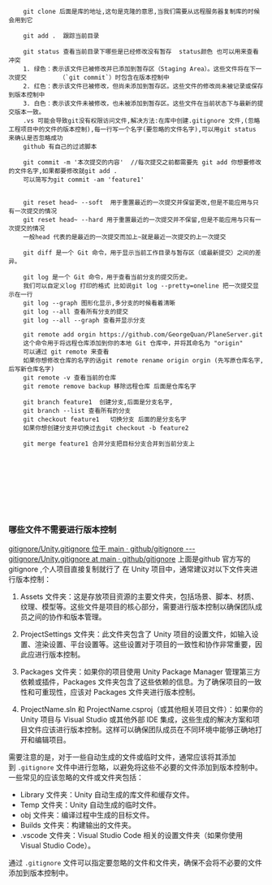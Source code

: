 ```
	git clone 后面是库的地址,这句是克隆的意思,当我们需要从远程服务器复制库的时候会用到它
	
	git add .  跟踪当前目录
	
	git status 查看当前目录下哪些是已经修改没有暂存  status颜色 也可以用来查看冲突
	1. 绿色：表示该文件已被修改并已添加到暂存区（Staging Area）。这些文件将在下一次提交         （`git commit`）时包含在版本控制中
	2. 红色：表示该文件已被修改，但尚未添加到暂存区。这些文件的修改尚未被记录或保存到版本控制中
	3. 白色：表示该文件未被修改，也未被添加到暂存区。这些文件在当前状态下与最新的提交版本一致。
	.vs 可能会导致git没有权限访问文件,解决方法:在库中创建.gitignore 文件,(忽略工程项目中的文件的版本控制),每一行写一个名字(要忽略的文件名字),可以用git status 来确认是否忽略成功
	github 有自己的过滤脚本  
	
	git commit -m '本次提交的内容'  //每次提交之前都需要先 git add 你想要修改的文件名字,如果都要修改就git add .    
	可以简写为git commit -am 'feature1'
	
	
	git reset head~ --soft  用于重置最近的一次提交并保留更改,但是不能应用与只有一次提交的情况
	git reset head~ --hard 用于重置最近的一次提交并不保留,但是不能应用与只有一次提交的情况
	一般head 代表的是最近的一次提交而加上~就是最近一次提交的上一次提交
	
	git diff 是一个 Git 命令，用于显示当前工作目录与暂存区（或最新提交）之间的差异。
	
	git log 是一个 Git 命令，用于查看当前分支的提交历史。
	我们可以自定义log 打印的格式 比如说git log --pretty=oneline 把一次提交显示在一行
	git log --graph 图形化显示,多分支的时候看着清晰
	git log --all 查看所有分支的提交
	git log --all --graph 查看并显示分支
	
	git remote add orgin https://github.com/GeorgeQuan/PlaneServer.git
	这个命令用于将远程仓库添加到你的本地 Git 仓库中，并将其命名为 "origin"
	可以通过 git remote 来查看
	如果你想修改仓库的名字的话git remote rename origin orgin (先写原仓库名字,后写新仓库名字)
	git remote -v 查看当前的仓库
	git remote remove backup 移除远程仓库 后面是仓库名字
	
	git branch feature1  创建分支,后面是分支名字,
	git branch --list 查看所有的分支
	git checkout feature1   切换分支 后面的是分支名字
	如果你想创建分支并切换过去git checkout -b feature2
	
	git merge feature1 合并分支把目标分支合并到当前分支上
	
	
 	

	
	
	
	
	
```
### 哪些文件不需要进行版本控制
[gitignore/Unity.gitignore 位于 main · github/gitignore --- gitignore/Unity.gitignore at main · github/gitignore](https://github.com/github/gitignore/blob/main/Unity.gitignore)
上面是github 官方写的gitignore ,个人项目直接复制就行了
在 Unity 项目中，通常建议对以下文件夹进行版本控制：

1. Assets 文件夹：这是存放项目资源的主要文件夹，包括场景、脚本、材质、纹理、模型等。这些文件是项目的核心部分，需要进行版本控制以确保团队成员之间的协作和版本管理。
    
2. ProjectSettings 文件夹：此文件夹包含了 Unity 项目的设置文件，如输入设置、渲染设置、平台设置等。这些设置对于项目的一致性和协作非常重要，因此应进行版本控制。
    
3. Packages 文件夹：如果你的项目使用 Unity Package Manager 管理第三方依赖或插件，Packages 文件夹包含了这些依赖的信息。为了确保项目的一致性和可重现性，应该对 Packages 文件夹进行版本控制。
    
4. ProjectName.sln 和 ProjectName.csproj（或其他相关项目文件）：如果你的 Unity 项目与 Visual Studio 或其他外部 IDE 集成，这些生成的解决方案和项目文件应该进行版本控制。这样可以确保团队成员在不同环境中能够正确地打开和编辑项目。
    

需要注意的是，对于一些自动生成的文件或临时文件，通常应该将其添加到 `.gitignore` 文件中进行忽略，以避免将这些不必要的文件添加到版本控制中。一些常见的应该忽略的文件或文件夹包括：

- Library 文件夹：Unity 自动生成的库文件和缓存文件。
- Temp 文件夹：Unity 自动生成的临时文件。
- obj 文件夹：编译过程中生成的目标文件。
- Builds 文件夹：构建输出的文件夹。
- .vscode 文件夹：Visual Studio Code 相关的设置文件夹（如果你使用 Visual Studio Code）。

通过 `.gitignore` 文件可以指定要忽略的文件和文件夹，确保不会将不必要的文件添加到版本控制中。

